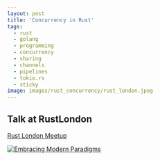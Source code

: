 ```yaml
---
layout: post
title: 'Concurrency in Rust'
tags:
  - rust
  - golang
  - programming
  - concurrency
  - sharing
  - channels
  - pipelines
  - tokio.rs
  - sticky
image: images/rust_concurrency/rust_london.jpeg
---
```


## Talk at RustLondon

[Rust London Meetup](https://www.meetup.com/rust-london-user-group/events/289909563/?eventOrigin=group_events_list)

[![Embracing Modern Paradigms](/images/rust_concurrency/rust_slides.png)](https://docs.google.com/presentation/d/1tFlmY9k7x-16KNnMc8GZKDKgKOiuso6E/edit?usp=sharing&ouid=105097944914173266944&rtpof=true&sd=true "Embracing Modern Paradigms - Ruby, Go, Rust")
